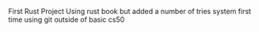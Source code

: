 First Rust Project Using rust book but added a number of tries system 
first time using git outside of basic cs50 
